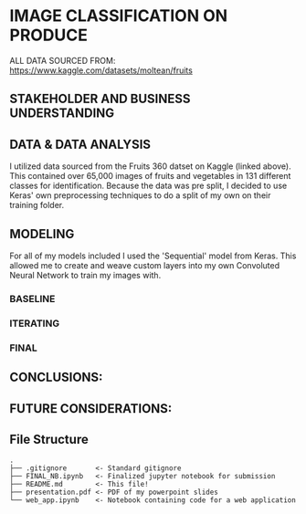 # IMAGE CLASSIFICATION ON PRODUCE

ALL DATA SOURCED FROM: https://www.kaggle.com/datasets/moltean/fruits

## STAKEHOLDER AND BUSINESS UNDERSTANDING 


## DATA  &  DATA ANALYSIS
I utilized data sourced from the Fruits 360 datset on Kaggle (linked above). This contained over 65,000 images of fruits and vegetables in 131 different classes for identification. Because the data was pre split, I decided to use Keras' own preprocessing techniques to do a split of my own on their training folder. 
## MODELING
For all of my models included I used the 'Sequential' model from Keras. This allowed me to create and weave custom layers into my own Convoluted Neural Network to train my images with.

### BASELINE

### ITERATING

### FINAL

## CONCLUSIONS:

## FUTURE CONSIDERATIONS:

## File Structure
```
.
├── .gitignore       <- Standard gitignore
├── FINAL_NB.ipynb   <- Finalized jupyter notebook for submission
├── README.md        <- This file!
├── presentation.pdf <- PDF of my powerpoint slides
└── web_app.ipynb    <- Notebook containing code for a web application
```
